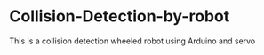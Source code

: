 # Collision-Detection-by-robot
This is a collision detection wheeled robot using Arduino and servo

